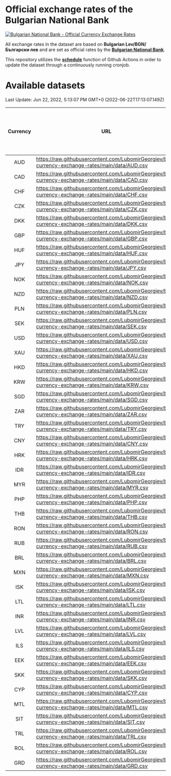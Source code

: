 # Official exchange rates of the Bulgarian National Bank

[![Bulgarian National Bank - Official Currency Exchange Rates](https://github.com/LubomirGeorgiev/bnb-currency-exchange-rates/actions/workflows/update-rates.yml/badge.svg?branch=main)](https://github.com/LubomirGeorgiev/bnb-currency-exchange-rates/actions/workflows/update-rates.yml)

All exchange rates in the dataset are based on **Bulgarian Lev/BGN/Български лев** and are set as official rates by the [**Bulgarian National Bank**](https://www.bnb.bg/Statistics/StExternalSector/StExchangeRates/StERForeignCurrencies/index.htm?toLang=_EN).

This repository utilizes the [**schedule**](https://docs.github.com/en/actions/reference/events-that-trigger-workflows) function of Github Actions in order to update the dataset through a continuously running cronjob.

# Available datasets

<!-- START LINKS (DO NOT EVER FU*ING DELETE THIS COMMENT FOR THE LOVE OF YOUR LIFE!!! IF YOU ARE CURIOS HOW IT WORKS, YOU CAN HAVE A LOOK AT ./src/updateReadme.ts) -->

Last Update: Jun 22, 2022, 5:13:07 PM GMT+0 (2022-06-22T17:13:07.149Z)

| Currency | URL                                                                                             | Number of records | Number of missing days that were filled in |
| :------: | ----------------------------------------------------------------------------------------------- | :---------------: | :----------------------------------------: |
|   AUD    | https://raw.githubusercontent.com/LubomirGeorgiev/bnb-currency-exchange-rates/main/data/AUD.csv |       7927        |                    2444                    |
|   CAD    | https://raw.githubusercontent.com/LubomirGeorgiev/bnb-currency-exchange-rates/main/data/CAD.csv |       7927        |                    2444                    |
|   CHF    | https://raw.githubusercontent.com/LubomirGeorgiev/bnb-currency-exchange-rates/main/data/CHF.csv |       7927        |                    2444                    |
|   CZK    | https://raw.githubusercontent.com/LubomirGeorgiev/bnb-currency-exchange-rates/main/data/CZK.csv |       7927        |                    2444                    |
|   DKK    | https://raw.githubusercontent.com/LubomirGeorgiev/bnb-currency-exchange-rates/main/data/DKK.csv |       7927        |                    2444                    |
|   GBP    | https://raw.githubusercontent.com/LubomirGeorgiev/bnb-currency-exchange-rates/main/data/GBP.csv |       7927        |                    2444                    |
|   HUF    | https://raw.githubusercontent.com/LubomirGeorgiev/bnb-currency-exchange-rates/main/data/HUF.csv |       7927        |                    2444                    |
|   JPY    | https://raw.githubusercontent.com/LubomirGeorgiev/bnb-currency-exchange-rates/main/data/JPY.csv |       7927        |                    2444                    |
|   NOK    | https://raw.githubusercontent.com/LubomirGeorgiev/bnb-currency-exchange-rates/main/data/NOK.csv |       7927        |                    2444                    |
|   NZD    | https://raw.githubusercontent.com/LubomirGeorgiev/bnb-currency-exchange-rates/main/data/NZD.csv |       7927        |                    2444                    |
|   PLN    | https://raw.githubusercontent.com/LubomirGeorgiev/bnb-currency-exchange-rates/main/data/PLN.csv |       7927        |                    2444                    |
|   SEK    | https://raw.githubusercontent.com/LubomirGeorgiev/bnb-currency-exchange-rates/main/data/SEK.csv |       7927        |                    2444                    |
|   USD    | https://raw.githubusercontent.com/LubomirGeorgiev/bnb-currency-exchange-rates/main/data/USD.csv |       7927        |                    2444                    |
|   XAU    | https://raw.githubusercontent.com/LubomirGeorgiev/bnb-currency-exchange-rates/main/data/XAU.csv |       7927        |                    2446                    |
|   HKD    | https://raw.githubusercontent.com/LubomirGeorgiev/bnb-currency-exchange-rates/main/data/HKD.csv |       7627        |                    2355                    |
|   KRW    | https://raw.githubusercontent.com/LubomirGeorgiev/bnb-currency-exchange-rates/main/data/KRW.csv |       7627        |                    2355                    |
|   SGD    | https://raw.githubusercontent.com/LubomirGeorgiev/bnb-currency-exchange-rates/main/data/SGD.csv |       7627        |                    2355                    |
|   ZAR    | https://raw.githubusercontent.com/LubomirGeorgiev/bnb-currency-exchange-rates/main/data/ZAR.csv |       7627        |                    2355                    |
|   TRY    | https://raw.githubusercontent.com/LubomirGeorgiev/bnb-currency-exchange-rates/main/data/TRY.csv |       6107        |                    1883                    |
|   CNY    | https://raw.githubusercontent.com/LubomirGeorgiev/bnb-currency-exchange-rates/main/data/CNY.csv |       5987        |                    1847                    |
|   HRK    | https://raw.githubusercontent.com/LubomirGeorgiev/bnb-currency-exchange-rates/main/data/HRK.csv |       5987        |                    1847                    |
|   IDR    | https://raw.githubusercontent.com/LubomirGeorgiev/bnb-currency-exchange-rates/main/data/IDR.csv |       5987        |                    1847                    |
|   MYR    | https://raw.githubusercontent.com/LubomirGeorgiev/bnb-currency-exchange-rates/main/data/MYR.csv |       5987        |                    1847                    |
|   PHP    | https://raw.githubusercontent.com/LubomirGeorgiev/bnb-currency-exchange-rates/main/data/PHP.csv |       5987        |                    1847                    |
|   THB    | https://raw.githubusercontent.com/LubomirGeorgiev/bnb-currency-exchange-rates/main/data/THB.csv |       5987        |                    1847                    |
|   RON    | https://raw.githubusercontent.com/LubomirGeorgiev/bnb-currency-exchange-rates/main/data/RON.csv |       5932        |                    1833                    |
|   RUB    | https://raw.githubusercontent.com/LubomirGeorgiev/bnb-currency-exchange-rates/main/data/RUB.csv |       5874        |                    1809                    |
|   BRL    | https://raw.githubusercontent.com/LubomirGeorgiev/bnb-currency-exchange-rates/main/data/BRL.csv |       5019        |                    1552                    |
|   MXN    | https://raw.githubusercontent.com/LubomirGeorgiev/bnb-currency-exchange-rates/main/data/MXN.csv |       5019        |                    1552                    |
|   ISK    | https://raw.githubusercontent.com/LubomirGeorgiev/bnb-currency-exchange-rates/main/data/ISK.csv |       4927        |                    1522                    |
|   LTL    | https://raw.githubusercontent.com/LubomirGeorgiev/bnb-currency-exchange-rates/main/data/LTL.csv |       4906        |                    1499                    |
|   INR    | https://raw.githubusercontent.com/LubomirGeorgiev/bnb-currency-exchange-rates/main/data/INR.csv |       4652        |                    1438                    |
|   LVL    | https://raw.githubusercontent.com/LubomirGeorgiev/bnb-currency-exchange-rates/main/data/LVL.csv |       4543        |                    1387                    |
|   ILS    | https://raw.githubusercontent.com/LubomirGeorgiev/bnb-currency-exchange-rates/main/data/ILS.csv |       4173        |                    1300                    |
|   EEK    | https://raw.githubusercontent.com/LubomirGeorgiev/bnb-currency-exchange-rates/main/data/EEK.csv |       3751        |                    1141                    |
|   SKK    | https://raw.githubusercontent.com/LubomirGeorgiev/bnb-currency-exchange-rates/main/data/SKK.csv |       2970        |                    912                     |
|   CYP    | https://raw.githubusercontent.com/LubomirGeorgiev/bnb-currency-exchange-rates/main/data/CYP.csv |       2904        |                    888                     |
|   MTL    | https://raw.githubusercontent.com/LubomirGeorgiev/bnb-currency-exchange-rates/main/data/MTL.csv |       2604        |                    799                     |
|   SIT    | https://raw.githubusercontent.com/LubomirGeorgiev/bnb-currency-exchange-rates/main/data/SIT.csv |       2542        |                    778                     |
|   TRL    | https://raw.githubusercontent.com/LubomirGeorgiev/bnb-currency-exchange-rates/main/data/TRL.csv |       1818        |                    559                     |
|   ROL    | https://raw.githubusercontent.com/LubomirGeorgiev/bnb-currency-exchange-rates/main/data/ROL.csv |       1695        |                    522                     |
|   GRD    | https://raw.githubusercontent.com/LubomirGeorgiev/bnb-currency-exchange-rates/main/data/GRD.csv |        359        |                    107                     |

<!-- END LINKS (DO NOT EVER FU*ING DELETE THIS COMMENT FOR THE LOVE OF YOUR LIFE!!! IF YOU ARE CURIOS HOW IT WORKS, YOU CAN HAVE A LOOK AT ./src/updateReadme.ts) -->
